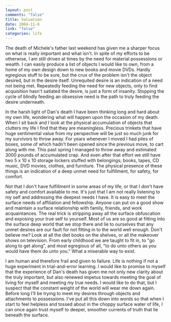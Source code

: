 ```yaml
--- 
layout: post
comments: "false"
title: Valuation
date: 2004-11-8
link: "false"
categories: life
---
```

The death of Michele's father last weekend has given me a sharper focus on what is really important and what isn't. In spite of my efforts to be otherwise, I am still driven at times by the need for material possessions or wealth. I can easily produce a list of objects I would like to own, from a home of my own design down to new books and movie DVDs. Hardly egregious stuff to be sure, but the crux of the problem isn't the object desired, but in the desire itself. Unrequited desire is an indication of a need not being met. Repeatedly feeding the need for new objects, only to find acquisition hasn't satiated the desire, is just a form of insanity. Stopping the cycle of blindly feeding an obsessive need is the path to truly feeding the desire underneath.

In the harsh light of Dan's death I have been thinking long and hard about my own life, wondering what will happen upon the occasion of my death. When I sit back and I look at the physical accumulation of objects that clutters my life I find that they are meaningless. Precious trinkets that have huge sentimental value from my perspective will be just so much junk for my survivors to throw away. For years whenever I moved I had piles of boxes, some of which hadn't been opened since the previous move, to cart along with me. This past spring I managed to throw away and estimated 3000 pounds of accumulated crap. And even after that effort we still have two 5 x 10 x 10 storage lockers stuffed with belongings; books, tapes, CD music, DVD movies, clothes, and furniture. The physical presence of these things is an indication of a deep unmet need for fulfillment, for safety, for comfort.

Not that I don't have fulfillment in some areas of my life, or that I don't have safety and comfort available to me. It's just that I am not really listening to my self and addressing the deepest needs I have. It is easy to meet the surface needs of affiliation and fellowship. Anyone can put on a good show and maintain a surface relationship with family, friends, and work acquaintances. The real trick is stripping away all the surface obfuscation and exposing your true self to yourself. Most of us are so good at fitting into the surface deep world that we stop there and lie to ourselves that any unmet desires are our fault for not fitting in to the world well enough. Don't believe me? Look at all the diet books on the shelves, or all the makeover shows on television.  From early childhood we are taught to fit in, to "go along to get along", and most egregious of all, "to do unto others as you would have them do unto you." What a miserable way to exist.

I am human and therefore frail and given to failure. Life is nothing if not a huge experiment in trial-and-error learning. I would like to promise to myself that the experience of Dan's death has given me not only new clarity about the truly important, but also renewed impetus towards meeting the goal of living for myself and meeting my true needs. I would like to do that, but I suspect that the constant weight of the world will wear me down again. Before long I'll be trying to meet my desires through objects and attachments to possessions. I've put all this down into words so that when I start to feel helpless and tossed about in the choppy surface water of life, I can once again trust myself to deeper, smoother currents of truth that lie beneath the surface.
